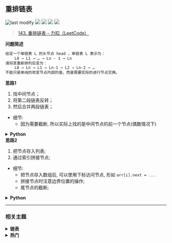 ## 重排链表
<!--START_SECTION:badge-->

![last modify](https://img.shields.io/static/v1?label=last%20modify&message=2025-07-08%2016%3A53%3A13&label_color=gray&color=thistle&style=flat-square)
[![](https://img.shields.io/static/v1?label=&message=%E4%B8%AD%E7%AD%89&label_color=gray&color=yellow&style=flat-square)](../../../README.md#中等)
[![](https://img.shields.io/static/v1?label=&message=LeetCode&label_color=gray&color=green&style=flat-square)](../../../README.md#leetcode)
[![](https://img.shields.io/static/v1?label=&message=%E9%93%BE%E8%A1%A8&label_color=gray&color=blue&style=flat-square)](../../../README.md#链表)
[![](https://img.shields.io/static/v1?label=&message=%E7%83%AD%E9%97%A8&label_color=gray&color=blue&style=flat-square)](../../../README.md#热门)

<!--END_SECTION:badge-->
<!--info
tags: [链表, 热门]
source: LeetCode
level: 中等
number: '0143'
name: 重排链表
companies: [字节, 度小满, 拼多多]
-->

> [143. 重排链表 - 力扣（LeetCode）](https://leetcode.cn/problems/reorder-list/)

<summary><b>问题简述</b></summary>

```txt
给定一个单链表 L 的头节点 head ，单链表 L 表示为：
    L0 → L1 → … → Ln - 1 → Ln
请将其重新排列后变为：
    L0 → Ln → L1 → Ln-1 → L2 → Ln-2 → …
不能只是单纯的改变节点内部的值，而是需要实际的进行节点交换。
```

<!-- 
<details><summary><b>详细描述</b></summary>

```txt
```

</details>
-->

<!-- <div align="center"><img src="../../../_assets/xxx.png" height="300" /></div> -->

<summary><b>思路1</b></summary>

1. 找中间节点；
2. 将第二段链表反转；
3. 然后合并两段链表；
- 细节:
    - 因为需要截断, 所以实际上找的是中间节点的前一个节点(偶数情况下)

<details><summary><b>Python</b></summary>

```python
# Definition for singly-linked list.
# class ListNode:
#     def __init__(self, val=0, next=None):
#         self.val = val
#         self.next = next
class Solution:
    def reorderList(self, head: Optional[ListNode]) -> None:
        """
        Do not return anything, modify head in-place instead.
        """

        def reverse(h):
            pre, cur = None, h
            while cur:
                nxt = cur.next
                cur.next = pre
                pre = cur
                cur = nxt
            return pre
        
        def get_mid(h):
            slow, fast = h, h.next  # 找中间节点的前一个节点
            while fast and fast.next:
                slow = slow.next
                fast = fast.next.next
            return slow
        
        mid = get_mid(head)
        tmp = mid.next
        mid.next = None  # 截断
        mid = reverse(tmp)

        l, r = head, mid
        while r:  # len(l) >= len(r)
            l_nxt, r_nxt = l.next, r.next
            l.next, r.next = r, l_nxt  # 关键步骤: 将 r 接入 l
            l, r = l_nxt, r_nxt
```

</details>


<summary><b>思路2</b></summary>

1. 把节点存入列表;
2. 通过索引拼接节点;
- 细节:
    - 把节点存入数组后, 可以使用下标访问节点, 形如 `arr[i].next = ...`
    - 拼接节点时注意边界位置的操作;
    - 尾节点的截断;

<details><summary><b>Python</b></summary>

```python
# Definition for singly-linked list.
# class ListNode:
#     def __init__(self, val=0, next=None):
#         self.val = val
#         self.next = next
class Solution:
    def reorderList(self, head: Optional[ListNode]) -> None:
        """
        Do not return anything, modify head in-place instead.
        """
        tmp = []
        cur = head
        while cur:
            tmp.append(cur)
            cur = cur.next
        
        l, r = 0, len(tmp) - 1
        while l < r:  # 退出循环时 l == r
            tmp[l].next = tmp[r]
            l += 1
            if l == r: break  # 易错点
            tmp[r].next = tmp[l]
            r -= 1

        # 退出循环时 l 刚好指在中间节点(奇数时), 或中间位置的下一个节点(偶数时)
        tmp[l].next = None  # 易错点
```

</details>
<!--START_SECTION:relate-->

---

### 相关主题

<details><summary><b>链表</b></summary>

> [[中等, LeetCode] 两数相加 🔥](../../2021/10/LeetCode_0002_中等_两数相加.md)  
> [[中等, LeetCode] 分隔链表](../../2021/10/LeetCode_0086_中等_分隔链表.md)  
> [[中等, LeetCode] 删除链表的倒数第N个结点 🔥](../01/LeetCode_0019_中等_删除链表的倒数第N个结点.md)  
> [[中等, 剑指Offer] 复杂链表的复制（深拷贝） 🔥](../../2021/12/剑指Offer_3500_中等_复杂链表的复制（深拷贝）.md)  
> [[中等, 牛客] 划分链表](../01/牛客_0023_中等_划分链表.md)  
> [[中等, 牛客] 删除有序链表中重复的元素-I](../01/牛客_0025_中等_删除有序链表中重复的元素-I.md)  
> [[中等, 牛客] 删除有序链表中重复的元素-II](../01/牛客_0024_中等_删除有序链表中重复的元素-II.md)  
> [[中等, 牛客] 重排链表](../01/牛客_0002_中等_重排链表.md)  
> [[中等, 牛客] 链表中的节点每k个一组翻转](../03/牛客_0050_中等_链表中的节点每k个一组翻转.md)  
> [[中等, 牛客] 链表内指定区间反转](../01/牛客_0021_中等_链表内指定区间反转.md)  
> [[中等, 牛客] 链表相加(二)](../03/牛客_0040_中等_链表相加(二).md)  
  > 
> [[困难, LeetCode] K个一组翻转链表 🔥](../02/LeetCode_0025_困难_K个一组翻转链表.md)  
> [[困难, LeetCode] 合并K个升序链表 🔥](../10/LeetCode_0023_困难_合并K个升序链表.md)  
  > 
> [[简单, LeetCode] 反转链表 🔥](../10/LeetCode_0206_简单_反转链表.md)  
> [[简单, LeetCode] 合并两个有序链表 🔥](../../2021/10/LeetCode_0021_简单_合并两个有序链表.md)  
> [[简单, LeetCode] 链表的中间结点](LeetCode_0876_简单_链表的中间结点.md)  
> [[简单, 剑指Offer] 两个链表的第一个公共节点](../01/剑指Offer_5200_简单_两个链表的第一个公共节点.md)  
> [[简单, 剑指Offer] 从尾到头打印链表](../../2021/11/剑指Offer_0600_简单_从尾到头打印链表.md)  
> [[简单, 剑指Offer] 删除链表的节点](../../2021/11/剑指Offer_1800_简单_删除链表的节点.md)  
> [[简单, 剑指Offer] 反转链表 🔥](../../2021/11/剑指Offer_2400_简单_反转链表.md)  
> [[简单, 剑指Offer] 合并两个排序的链表](../../2021/11/剑指Offer_2500_简单_合并两个排序的链表.md)  
> [[简单, 剑指Offer] 链表中倒数第k个节点](../../2021/11/剑指Offer_2200_简单_链表中倒数第k个节点.md)  
> [[简单, 牛客] 两个链表的第一个公共结点 🔥](../03/牛客_0066_简单_两个链表的第一个公共结点.md)  
> [[简单, 牛客] 判断一个链表是否为回文结构](../04/牛客_0096_简单_判断一个链表是否为回文结构.md)  
> [[简单, 牛客] 判断链表中是否有环](../01/牛客_0004_简单_判断链表中是否有环.md)  
> [[简单, 牛客] 单链表的排序 🔥](../03/牛客_0070_简单_单链表的排序.md)  
> [[简单, 牛客] 反转链表](../03/牛客_0078_简单_反转链表.md)  
> [[简单, 牛客] 合并两个排序的链表](../02/牛客_0033_简单_合并两个排序的链表.md)  
> [[简单, 牛客] 链表中环的入口结点](../01/牛客_0003_简单_链表中环的入口结点.md)  
  > 

</details>
<details><summary><b>热门</b></summary>

> [[中等, LeetCode] 买卖股票的最佳时机II 🔥](LeetCode_0122_中等_买卖股票的最佳时机II.md)  
> [[中等, LeetCode] 全排列 🔥](../10/LeetCode_0046_中等_全排列.md)  
> [[中等, LeetCode] 全排列II 🔥](../10/LeetCode_0047_中等_全排列II.md)  
> [[中等, LeetCode] 搜索二维矩阵 II 🔥](../07/LeetCode_0240_中等_搜索二维矩阵II.md)  
> [[中等, LeetCode] 搜索旋转排序数组 🔥](../../2021/10/LeetCode_0033_中等_搜索旋转排序数组.md)  
> [[中等, 剑指Offer] 把字符串转换成整数 🔥](../01/剑指Offer_6700_中等_把字符串转换成整数.md)  
> [[中等, 牛客] 三数之和 🔥](../03/牛客_0054_中等_三数之和.md)  
> [[中等, 牛客] 把二叉树打印成多行 🔥](../03/牛客_0080_中等_把二叉树打印成多行.md)  
  > 
> [[困难, LeetCode] K个一组翻转链表 🔥](../02/LeetCode_0025_困难_K个一组翻转链表.md)  
> [[困难, LeetCode] 合并K个升序链表 🔥](../10/LeetCode_0023_困难_合并K个升序链表.md)  
> [[困难, LeetCode] 接雨水 🔥](../../2021/10/LeetCode_0042_困难_接雨水.md)  
> [[困难, LeetCode] 滑动窗口最大值 🔥](../10/LeetCode_0239_困难_滑动窗口最大值.md)  
> [[困难, LeetCode] 编辑距离 🔥](LeetCode_0072_困难_编辑距离.md)  
  > 
> [[简单, LeetCode] x 的平方根 🔥](../10/LeetCode_0069_简单_x的平方根.md)  
> [[简单, LeetCode] 平衡二叉树 🔥](../09/LeetCode_0110_简单_平衡二叉树.md)  
> [[简单, 牛客] 两个链表的第一个公共结点 🔥](../03/牛客_0066_简单_两个链表的第一个公共结点.md)  
  > 

</details>

<!--END_SECTION:relate-->